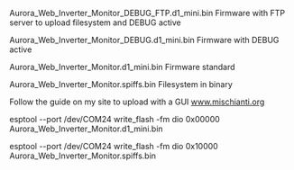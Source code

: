 Aurora_Web_Inverter_Monitor_DEBUG_FTP.d1_mini.bin
Firmware with FTP server to upload filesystem and DEBUG active

Aurora_Web_Inverter_Monitor_DEBUG.d1_mini.bin
Firmware with DEBUG active

Aurora_Web_Inverter_Monitor.d1_mini.bin
Firmware standard

Aurora_Web_Inverter_Monitor.spiffs.bin
Filesystem in binary

Follow the guide on my site to upload with a GUI
www.mischianti.org

esptool --port /dev/COM24 write_flash -fm dio 0x00000 Aurora_Web_Inverter_Monitor.d1_mini.bin

esptool --port /dev/COM24 write_flash -fm dio 0x10000 Aurora_Web_Inverter_Monitor.spiffs.bin
